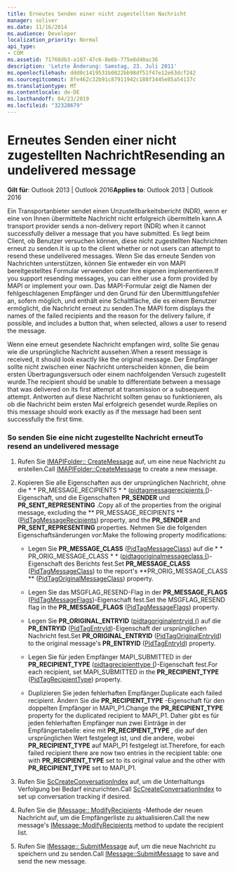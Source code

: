 ```yaml
---
title: Erneutes Senden einer nicht zugestellten Nachricht
manager: soliver
ms.date: 11/16/2014
ms.audience: Developer
localization_priority: Normal
api_type:
- COM
ms.assetid: 71768db3-a107-47c6-8e6b-775e8d40ac36
description: 'Letzte Änderung: Samstag, 23. Juli 2011'
ms.openlocfilehash: ddd0c1419531b0822bb98df51f47e12e63dcf242
ms.sourcegitcommit: 8fe462c32b91c87911942c188f3445e85a54137c
ms.translationtype: MT
ms.contentlocale: de-DE
ms.lasthandoff: 04/23/2019
ms.locfileid: "32328679"
---
```

# <a name="resending-an-undelivered-message"></a><span data-ttu-id="22380-103">Erneutes Senden einer nicht zugestellten Nachricht</span><span class="sxs-lookup"><span data-stu-id="22380-103">Resending an undelivered message</span></span>
  
<span data-ttu-id="22380-104">**Gilt für**: Outlook 2013 | Outlook 2016</span><span class="sxs-lookup"><span data-stu-id="22380-104">**Applies to**: Outlook 2013 | Outlook 2016</span></span> 
  
<span data-ttu-id="22380-105">Ein Transportanbieter sendet einen Unzustellbarkeitsbericht (NDR), wenn er eine von Ihnen übermittelte Nachricht nicht erfolgreich übermitteln kann.</span><span class="sxs-lookup"><span data-stu-id="22380-105">A transport provider sends a non-delivery report (NDR) when it cannot successfully deliver a message that you have submitted.</span></span> <span data-ttu-id="22380-106">Es liegt beim Client, ob Benutzer versuchen können, diese nicht zugestellten Nachrichten erneut zu senden.</span><span class="sxs-lookup"><span data-stu-id="22380-106">It is up to the client whether or not users can attempt to resend these undelivered messages.</span></span> <span data-ttu-id="22380-107">Wenn Sie das erneute Senden von Nachrichten unterstützen, können Sie entweder ein von MAPI bereitgestelltes Formular verwenden oder Ihre eigenen implementieren.</span><span class="sxs-lookup"><span data-stu-id="22380-107">If you support resending messages, you can either use a form provided by MAPI or implement your own.</span></span> <span data-ttu-id="22380-108">Das MAPI-Formular zeigt die Namen der fehlgeschlagenen Empfänger und den Grund für den Übermittlungsfehler an, sofern möglich, und enthält eine Schaltfläche, die es einem Benutzer ermöglicht, die Nachricht erneut zu senden.</span><span class="sxs-lookup"><span data-stu-id="22380-108">The MAPI form displays the names of the failed recipients and the reason for the delivery failure, if possible, and includes a button that, when selected, allows a user to resend the message.</span></span>
  
<span data-ttu-id="22380-109">Wenn eine erneut gesendete Nachricht empfangen wird, sollte Sie genau wie die ursprüngliche Nachricht aussehen.</span><span class="sxs-lookup"><span data-stu-id="22380-109">When a resent message is received, it should look exactly like the original message.</span></span> <span data-ttu-id="22380-110">Der Empfänger sollte nicht zwischen einer Nachricht unterscheiden können, die beim ersten Übertragungsversuch oder einem nachfolgenden Versuch zugestellt wurde.</span><span class="sxs-lookup"><span data-stu-id="22380-110">The recipient should be unable to differentiate between a message that was delivered on its first attempt at transmission or a subsequent attempt.</span></span> <span data-ttu-id="22380-111">Antworten auf diese Nachricht sollten genau so funktionieren, als ob die Nachricht beim ersten Mal erfolgreich gesendet wurde.</span><span class="sxs-lookup"><span data-stu-id="22380-111">Replies on this message should work exactly as if the message had been sent successfully the first time.</span></span>
  
### <a name="to-resend-an-undelivered-message"></a><span data-ttu-id="22380-112">So senden Sie eine nicht zugestellte Nachricht erneut</span><span class="sxs-lookup"><span data-stu-id="22380-112">To resend an undelivered message</span></span>
  
1. <span data-ttu-id="22380-113">Rufen Sie [IMAPIFolder:: CreateMessage](imapifolder-createmessage.md) auf, um eine neue Nachricht zu erstellen.</span><span class="sxs-lookup"><span data-stu-id="22380-113">Call [IMAPIFolder::CreateMessage](imapifolder-createmessage.md) to create a new message.</span></span> 
    
2. <span data-ttu-id="22380-114">Kopieren Sie alle Eigenschaften aus der ursprünglichen Nachricht, ohne die \* \* PR_MESSAGE_RECIPIENTS \* \* ([pidtagmessagerecipients (](pidtagmessagerecipients-canonical-property.md))-Eigenschaft, und die Eigenschaften **PR_SENDER** und **PR_SENT_REPRESENTING** .</span><span class="sxs-lookup"><span data-stu-id="22380-114">Copy all of the properties from the original message, excluding the \*\* PR_MESSAGE_RECIPIENTS \*\* ([PidTagMessageRecipients](pidtagmessagerecipients-canonical-property.md)) property, and the **PR_SENDER** and **PR_SENT_REPRESENTING** properties.</span></span> <span data-ttu-id="22380-115">Nehmen Sie die folgenden Eigenschaftsänderungen vor:</span><span class="sxs-lookup"><span data-stu-id="22380-115">Make the following property modifications:</span></span> 
    
   - <span data-ttu-id="22380-116">Legen Sie **PR_MESSAGE_CLASS** ([PidTagMessageClass](pidtagmessageclass-canonical-property.md)) auf die \* \* PR_ORIG_MESSAGE_CLASS \* \* ([pidtagoriginalmessageclass (](pidtagoriginalmessageclass-canonical-property.md))-Eigenschaft des Berichts fest.</span><span class="sxs-lookup"><span data-stu-id="22380-116">Set **PR_MESSAGE_CLASS** ([PidTagMessageClass](pidtagmessageclass-canonical-property.md)) to the report's \*\*PR_ORIG_MESSAGE_CLASS \*\* ([PidTagOriginalMessageClass](pidtagoriginalmessageclass-canonical-property.md)) property.</span></span>
    
   - <span data-ttu-id="22380-117">Legen Sie das MSGFLAG_RESEND-Flag in der **PR_MESSAGE_FLAGS** ([PidTagMessageFlags](pidtagmessageflags-canonical-property.md))-Eigenschaft fest.</span><span class="sxs-lookup"><span data-stu-id="22380-117">Set the MSGFLAG_RESEND flag in the **PR_MESSAGE_FLAGS** ([PidTagMessageFlags](pidtagmessageflags-canonical-property.md)) property.</span></span>
    
   - <span data-ttu-id="22380-118">Legen Sie **PR_ORIGINAL_ENTRYID** ([pidtagoriginalentryid (](pidtagoriginalentryid-canonical-property.md)) auf die **PR_ENTRYID** ([PidTagEntryId](pidtagentryid-canonical-property.md))-Eigenschaft der ursprünglichen Nachricht fest.</span><span class="sxs-lookup"><span data-stu-id="22380-118">Set **PR_ORIGINAL_ENTRYID** ([PidTagOriginalEntryId](pidtagoriginalentryid-canonical-property.md)) to the original message's **PR_ENTRYID** ([PidTagEntryId](pidtagentryid-canonical-property.md)) property.</span></span>
    
   - <span data-ttu-id="22380-119">Legen Sie für jeden Empfänger MAPI_SUBMITTED in der **PR_RECIPIENT_TYPE** ([pidtagrecipienttype (](pidtagrecipienttype-canonical-property.md))-Eigenschaft fest.</span><span class="sxs-lookup"><span data-stu-id="22380-119">For each recipient, set MAPI_SUBMITTED in the **PR_RECIPIENT_TYPE** ([PidTagRecipientType](pidtagrecipienttype-canonical-property.md)) property.</span></span> 
    
   - <span data-ttu-id="22380-120">Duplizieren Sie jeden fehlerhaften Empfänger.</span><span class="sxs-lookup"><span data-stu-id="22380-120">Duplicate each failed recipient.</span></span> <span data-ttu-id="22380-121">Ändern Sie die **PR_RECIPIENT_TYPE** -Eigenschaft für den doppelten Empfänger in MAPI_P1.</span><span class="sxs-lookup"><span data-stu-id="22380-121">Change the **PR_RECIPIENT_TYPE** property for the duplicated recipient to MAPI_P1.</span></span> <span data-ttu-id="22380-122">Daher gibt es für jeden fehlerhaften Empfänger nun zwei Einträge in der Empfängertabelle: eine mit **PR_RECIPIENT_TYPE** , die auf den ursprünglichen Wert festgelegt ist, und die andere, wobei **PR_RECIPIENT_TYPE** auf MAPI_P1 festgelegt ist.</span><span class="sxs-lookup"><span data-stu-id="22380-122">Therefore, for each failed recipient there are now two entries in the recipient table: one with **PR_RECIPIENT_TYPE** set to its original value and the other with **PR_RECIPIENT_TYPE** set to MAPI_P1.</span></span> 
    
3. <span data-ttu-id="22380-123">Rufen Sie [ScCreateConversationIndex](sccreateconversationindex.md) auf, um die Unterhaltungs Verfolgung bei Bedarf einzurichten.</span><span class="sxs-lookup"><span data-stu-id="22380-123">Call [ScCreateConversationIndex](sccreateconversationindex.md) to set up conversation tracking if desired.</span></span> 
    
4. <span data-ttu-id="22380-124">Rufen Sie die [IMessage:: ModifyRecipients](imessage-modifyrecipients.md) -Methode der neuen Nachricht auf, um die Empfängerliste zu aktualisieren.</span><span class="sxs-lookup"><span data-stu-id="22380-124">Call the new message's [IMessage::ModifyRecipients](imessage-modifyrecipients.md) method to update the recipient list.</span></span> 
    
5. <span data-ttu-id="22380-125">Rufen Sie [IMessage:: SubmitMessage](imessage-submitmessage.md) auf, um die neue Nachricht zu speichern und zu senden.</span><span class="sxs-lookup"><span data-stu-id="22380-125">Call [IMessage::SubmitMessage](imessage-submitmessage.md) to save and send the new message.</span></span> 
    

